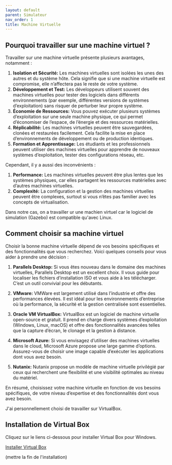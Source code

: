```yaml
---
layout: default
parent: Simulateur
nav_order: 1
title: Machine Virtuelle
---
```


## Pourquoi travailler sur une machine virtuel ?

Travailler sur une machine virtuelle présente plusieurs avantages, notamment :

1. **Isolation et Sécurité:** Les machines virtuelles sont isolées les unes des autres et du système hôte. Cela signifie que si une machine virtuelle est compromise, elle n’affectera pas le reste de votre système.
2. **Développement et Test:** Les développeurs utilisent souvent des machines virtuelles pour tester des logiciels dans différents environnements (par exemple, différentes versions de systèmes d’exploitation) sans risquer de perturber leur propre système.
3. **Économie de Ressources:** Vous pouvez exécuter plusieurs systèmes d’exploitation sur une seule machine physique, ce qui permet d’économiser de l’espace, de l’énergie et des ressources matérielles.
4. **Réplicabilité:** Les machines virtuelles peuvent être sauvegardées, clonées et restaurées facilement. Cela facilite la mise en place d’environnements de développement ou de production identiques.
5. **Formation et Apprentissage:** Les étudiants et les professionnels peuvent utiliser des machines virtuelles pour apprendre de nouveaux systèmes d’exploitation, tester des configurations réseau, etc.

Cependant, il y a aussi des inconvénients :

1. **Performance:** Les machines virtuelles peuvent être plus lentes que les systèmes physiques, car elles partagent les ressources matérielles avec d’autres machines virtuelles.
2. **Complexité:** La configuration et la gestion des machines virtuelles peuvent être complexes, surtout si vous n’êtes pas familier avec les concepts de virtualisation.

Dans notre cas, on a travailler ur une machien virtuel car le logiciel de simulation (Gazebo) est compatible qu'avec Linux.

## Comment choisir sa machine virtuel 

Choisir la bonne machine virtuelle dépend de vos besoins spécifiques et des fonctionnalités que vous recherchez. Voici quelques conseils pour vous aider à prendre une décision :

1. **Parallels Desktop:** Si vous êtes nouveau dans le domaine des machines virtuelles, Parallels Desktop est un excellent choix. Il vous guide pour localiser les fichiers d’installation ISO et vous aide à les télécharger. C’est un outil convivial pour les débutants.

2. **VMware:** VMWare est largement utilisé dans l’industrie et offre des performances élevées. Il est idéal pour les environnements d’entreprise où la performance, la sécurité et la gestion centralisée sont essentielles.

3. **Oracle VM VirtualBox:** VirtualBox est un logiciel de machine virtuelle open-source et gratuit. Il prend en charge divers systèmes d’exploitation (Windows, Linux, macOS) et offre des fonctionnalités avancées telles que la capture d’écran, le clonage et la gestion à distance.

4. **Microsoft Azure:** Si vous envisagez d’utiliser des machines virtuelles dans le cloud, Microsoft Azure propose une large gamme d’options. Assurez-vous de choisir une image capable d’exécuter les applications dont vous avez besoin.

5. **Nutanix:** Nutanix propose un modèle de machine virtuelle privilégié par ceux qui recherchent une flexibilité et une visibilité optimales au niveau du matériel.

En résumé, choisissez votre machine virtuelle en fonction de vos besoins spécifiques, de votre niveau d’expertise et des fonctionnalités dont vous avez besoin.

J'ai personnellement choisi de travailler sur VirtualBox.

## Installation de Virtual Box

Cliquez sur le liens ci-dessous pour installer Virtual Box pour Windows.

[Installer Virtual Box](https://download.virtualbox.org/virtualbox/7.0.14/VirtualBox-7.0.14-161095-Win.exe)

(mettre la fin de l'installation)
